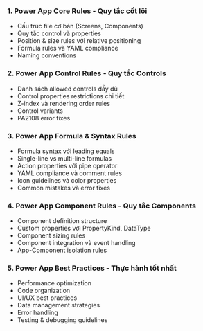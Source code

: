 ### 1. **Power App Core Rules** - Quy tắc cốt lõi
- Cấu trúc file cơ bản (Screens, Components)
- Quy tắc control và properties
- Position & size rules với relative positioning
- Formula rules và YAML compliance
- Naming conventions

### 2. **Power App Control Rules** - Quy tắc Controls  
- Danh sách allowed controls đầy đủ
- Control properties restrictions chi tiết
- Z-index và rendering order rules
- Control variants
- PA2108 error fixes

### 3. **Power App Formula & Syntax Rules**
- Formula syntax với leading equals
- Single-line vs multi-line formulas  
- Action properties với pipe operator
- YAML compliance và comment rules
- Icon guidelines và color properties
- Common mistakes và error fixes

### 4. **Power App Component Rules** - Quy tắc Components
- Component definition structure
- Custom properties với PropertyKind, DataType
- Component sizing rules
- Component integration và event handling
- App-Component isolation rules

### 5. **Power App Best Practices** - Thực hành tốt nhất
- Performance optimization
- Code organization
- UI/UX best practices
- Data management strategies
- Error handling
- Testing & debugging guidelines
